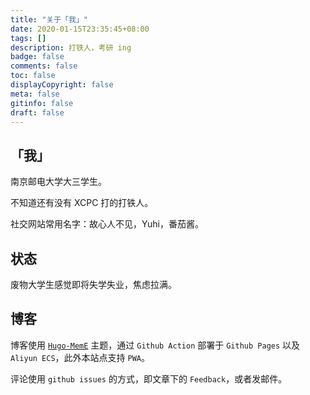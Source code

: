 ```yaml
---
title: "关于「我」"
date: 2020-01-15T23:35:45+08:00
tags: []
description: 打铁人，考研 ing
badge: false
comments: false
toc: false
displayCopyright: false
meta: false
gitinfo: false
draft: false
---
```


## 「我」

南京邮电大学大三学生。

不知道还有没有 XCPC 打的打铁人。

社交网站常用名字：故心人不见，Yuhi，番茄酱。


## 状态

废物大学生感觉即将失学失业，焦虑拉满。

## 博客

博客使用 [`Hugo-MemE`](https://github.com/reuixiy/hugo-theme-meme) 主题，通过 `Github Action` 部署于 `Github Pages` 以及 `Aliyun ECS`，此外本站点支持 `PWA`。

评论使用 `github issues` 的方式，即文章下的 `Feedback`，或者发邮件。

